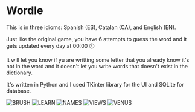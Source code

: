 # Wordle

This is in three idioms: Spanish (ES), Catalan (CA), and English (EN).

Just like the original game, you have 6 attempts to guess the word and it gets updated every day at 00:00 🕛

It will let you know if yu are writting some letter that you already know it's not in the word and it doesn't let you write words that doesn't exist in the dictionary.

It's written in Python and I used TKinter library for the UI and SQLite for database.

![BRUSH](img/img1.png)
![LEARN](img/img2.png)
![NAMES](img/img3.png)
![VIEWS](img/img4.png)
![VENUS](img/img5.png)
